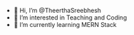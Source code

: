 - 👋 Hi, I’m @TheerthaSreebhesh
- 👀 I’m interested in Teaching and Coding
- 🌱 I’m currently learning MERN Stack


<!---
TheerthaSreebhesh/TheerthaSreebhesh is a ✨ special ✨ repository because its `README.md` (this file) appears on your GitHub profile.
You can click the Preview link to take a look at your changes.
--->
